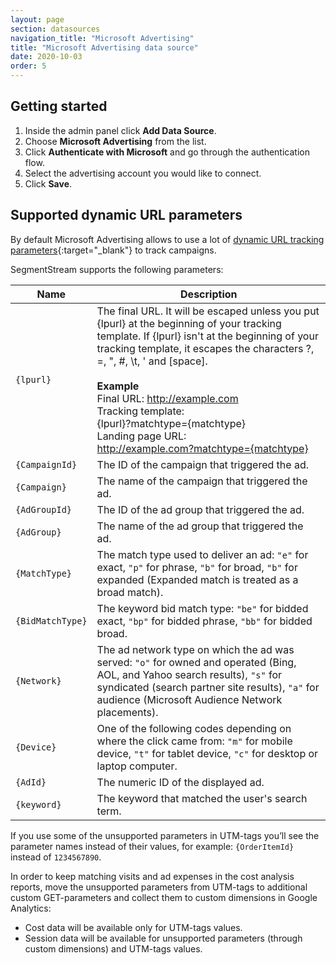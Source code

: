 ```yaml
---
layout: page
section: datasources
navigation_title: "Microsoft Advertising"
title: "Microsoft Advertising data source"
date: 2020-10-03
order: 5
---
```


## Getting started

1. Inside the admin panel click **Add Data Source**.
2. Choose **Microsoft Advertising** from the list.
3. Click **Authenticate with Microsoft** and go through the authentication flow.
4. Select the advertising account you would like to connect.
5. Click **Save**.

## Supported dynamic URL parameters

By default Microsoft Advertising allows to use a lot of [dynamic URL tracking parameters](https://help.ads.microsoft.com/#apex/3/en/56799/2){:target="_blank"} to track campaigns.

SegmentStream supports the following parameters:

Name|Description
--- | ---
`{lpurl}` | The final URL. It will be escaped unless you put {lpurl} at the beginning of your tracking template. If {lpurl} isn't at the beginning of your tracking template, it escapes the characters ?, =, ", #, \t, ' and [space]. <br/><br/>**Example**<br/>Final URL: http://example.com<br/>Tracking template:<br/>{lpurl}?matchtype={matchtype}<br/>Landing page URL:<br/> http://example.com?matchtype={matchtype}
`{CampaignId}` | The ID of the campaign that triggered the ad.
`{Campaign}` | The name of the campaign that triggered the ad.
`{AdGroupId}` | The ID of the ad group that triggered the ad.
`{AdGroup}` | The name of the ad group that triggered the ad.
`{MatchType}` | The match type used to deliver an ad: `"e"` for exact, `"p"` for phrase, `"b"` for broad, `"b"` for expanded (Expanded match is treated as a broad match).
`{BidMatchType}` | The keyword bid match type: `"be"` for bidded exact, `"bp"` for bidded phrase, `"bb"` for bidded broad.
`{Network}` | The ad network type on which the ad was served: `"o"` for owned and operated (Bing, AOL, and Yahoo search results), `"s"` for syndicated (search partner site results), `"a"` for audience (Microsoft Audience Network placements).
`{Device}` | One of the following codes depending on where the click came from: `"m"` for mobile device, `"t"` for tablet device, `"c"` for desktop or laptop computer.
`{AdId}` | The numeric ID of the displayed ad.
`{keyword}` | The keyword that matched the user's search term.

If you use some of the unsupported parameters in UTM-tags you’ll see the parameter names instead of their values, for example: `{OrderItemId}` instead of `1234567890`.

In order to keep matching visits and ad expenses in the cost analysis reports, move the unsupported parameters from UTM-tags to additional custom GET-parameters and collect them to custom dimensions in Google Analytics:

* Cost data will be available only for UTM-tags values.
* Session data will be available for unsupported parameters (through custom dimensions) and UTM-tags values.
